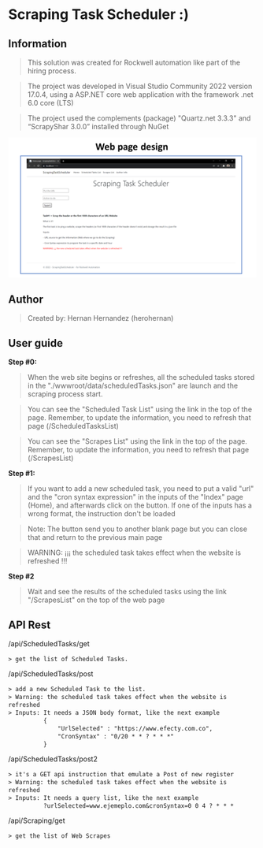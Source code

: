 # Scraping Task Scheduler :)

## Information 

> This solution was created for Rockwell automation like part of the hiring process.

> The project was developed in Visual Studio Community 2022 version 17.0.4,
using a ASP.NET core web application with the framework .net 6.0 core (LTS)

> The project used the complements (package) "Quartz.net 3.3.3" and “ScrapyShar 3.0.0” installed through NuGet

![WebPageDesign](./.README_img/WebPageDesign.png)

## Author

> Created by: Hernan Hernandez (herohernan)

## User guide 

**Step #0:**

> When the web site begins or refreshes, all the scheduled tasks stored in the "./wwwroot/data/scheduledTasks.json" are launch and the scraping process start.

> You can see the "Scheduled Task List" using the link in the top of the page. Remember, to update the information, you need to refresh that page (<root>/ScheduledTasksList)

> You can see the "Scrapes List" using the link in the top of the page. Remember, to update the information, you need to refresh that page (<root>/ScrapesList)

**Step #1:**

> If you want to add a new scheduled task, you need to put a valid "url" and the "cron syntax expression" in the inputs of the "Index" page (Home), and afterwards click on the button. If one of the inputs has a wrong format, the instruction don't be loaded

> Note: The button send you to another blank page but you can close that and return to the previous main page  

> WARNING: ¡¡¡ the scheduled task takes effect when the website is refreshed !!!

**Step #2**

> Wait and see the results of the scheduled tasks using the link "<root>/ScrapesList" on the top of the web page

## API Rest

<RootPath>/api/ScheduledTasks/get 

    > get the list of Scheduled Tasks.

<RootPath>/api/ScheduledTasks/post

    > add a new Scheduled Task to the list. 
    > Warning: the scheduled task takes effect when the website is refreshed
    > Inputs: It needs a JSON body format, like the next example 
              {
                  "UrlSelected" : "https://www.efecty.com.co",
                  "CronSyntax" : "0/20 * * ? * * *"
              }
              
<RootPath>/api/ScheduledTasks/post2 

    > it's a GET api instruction that emulate a Post of new register   
    > Warning: the scheduled task takes effect when the website is refreshed
    > Inputs: It needs a query list, like the next example
              ?urlSelected=www.ejemeplo.com&cronSyntax=0 0 4 ? * * *
              
<RootPath>/api/Scraping/get 

    > get the list of Web Scrapes 